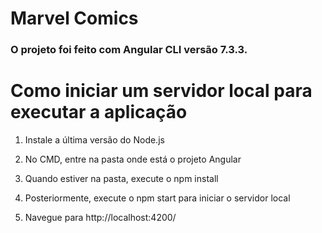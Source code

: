 # Marvel Comics
### O projeto foi feito com Angular CLI versão 7.3.3.

# Como iniciar um servidor local para executar a aplicação
1. Instale a última versão do Node.js

2. No CMD, entre na pasta onde está o projeto Angular

3. Quando estiver na pasta, execute o npm install

4. Posteriormente, execute o npm start para iniciar o servidor local

5. Navegue para http://localhost:4200/
